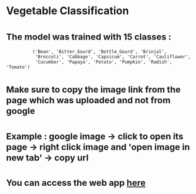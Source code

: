 # Vegetable Classification

# <sub>The model was trained with 15 classes :<sub>
              ('Bean', 'Bitter_Gourd', 'Bottle_Gourd', 'Brinjal',
               'Broccoli', 'Cabbage', 'Capsicum', 'Carrot', 'Cauliflower',
               'Cucumber', 'Papaya', 'Potato', 'Pumpkin', 'Radish', 'Tomato')
               
# <sub>Make sure to copy the image link from the page which was uploaded and not from google<sub>
# <sub>Example : google image -> click to open its page -> right click image and 'open image in new tab' -> copy url<sub>

# <sub>You can access the web app [here](https://giannisagr-image-cla-vegetable-classification-deployment-dlipxw.streamlit.app/)<sub>
